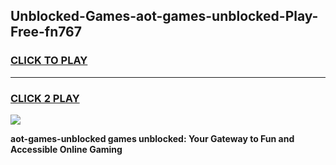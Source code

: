 
## Unblocked-Games-aot-games-unblocked-Play-Free-fn767
<h3>
<a href="https://premium76.site?title=aot-games-unblocked&ref=09A">CLICK TO PLAY</a></h3>
<hr>

<h3>
<a href="https://premium76.site?title=aot-games-unblocked&ref=09A">CLICK 2 PLAY</a>
  
</h3>

<a href="https://premium76.site?title=aot-games-unblocked&ref=09A"><img src="https://clearcache.store/games.png"></a>


**aot-games-unblocked games unblocked: Your Gateway to Fun and Accessible Online Gaming**
